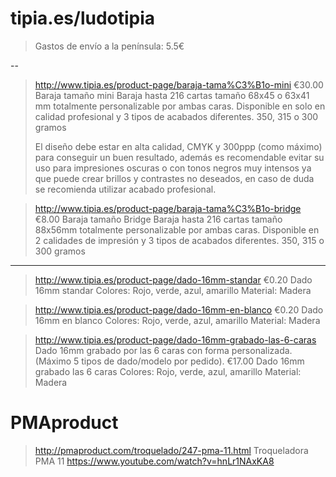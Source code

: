 # tipia.es/ludotipia

> Gastos de envío a la península: 5.5€

--

> http://www.tipia.es/product-page/baraja-tama%C3%B1o-mini
> €30.00 Baraja tamaño mini
> Baraja hasta 216 cartas tamaño 68x45 o 63x41 mm totalmente personalizable por ambas caras. Disponible en solo en calidad profesional y 3 tipos de acabados diferentes.
> 350, 315 o 300 gramos
>
> El diseño debe estar en alta calidad, CMYK y 300ppp (como máximo) para conseguir un buen resultado, además es recomendable evitar su uso para impresiones oscuras o con tonos negros muy intensos ya que puede crear brillos y contrastes no deseados, en caso de duda se recomienda utilizar acabado profesional.

> http://www.tipia.es/product-page/baraja-tama%C3%B1o-bridge
> €8.00 Baraja tamaño Bridge
> Baraja hasta 216 cartas tamaño 88x56mm totalmente personalizable por ambas caras. Disponible en 2 calidades de impresión y 3 tipos de acabados diferentes.
> 350, 315 o 300 gramos

---

> http://www.tipia.es/product-page/dado-16mm-standar
> €0.20 Dado 16mm standar
> Colores:  Rojo, verde, azul, amarillo
> Material: Madera

> http://www.tipia.es/product-page/dado-16mm-en-blanco
> €0.20 Dado 16mm en blanco
> Colores:  Rojo, verde, azul, amarillo
> Material: Madera

> http://www.tipia.es/product-page/dado-16mm-grabado-las-6-caras
> Dado 16mm grabado por las 6 caras con forma personalizada. (Máximo 5 tipos de dado/modelo por pedido).
> €17.00 Dado 16mm grabado las 6 caras
> Colores:  Rojo, verde, azul, amarillo
> Material: Madera

# PMAproduct

> http://pmaproduct.com/troquelado/247-pma-11.html
> Troqueladora PMA 11
> https://www.youtube.com/watch?v=hnLr1NAxKA8
